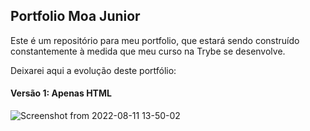 ## Portfolio Moa Junior

Este é um repositório para meu portfolio, que estará sendo construído constantemente à medida que meu curso na Trybe se desenvolve.

Deixarei aqui a evolução deste portfólio:

#### Versão 1: Apenas HTML

![Screenshot from 2022-08-11 13-50-02](https://user-images.githubusercontent.com/99083242/184189953-407ab7d2-6770-4904-8cd9-d6bfaed3ee31.png)

